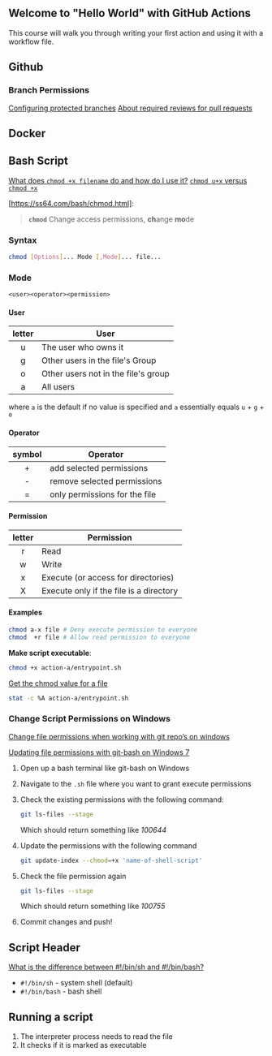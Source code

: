## Welcome to "Hello World" with GitHub Actions

This course will walk you through writing your first action and using it with a workflow file. 

## Github

### Branch Permissions

[Configuring protected branches](https://help.github.com/en/articles/configuring-protected-branches)
[About required reviews for pull requests](https://help.github.com/en/articles/about-required-reviews-for-pull-requests)

## Docker

## Bash Script

[What does `chmod +x filename` do and how do I use it?](https://askubuntu.com/q/443789/349745)
[`chmod u+x` versus `chmod +x`](https://askubuntu.com/q/29589/349745)

[https://ss64.com/bash/chmod.html]:

> **`chmod`**
> Change access permissions, **ch**ange **mo**de


### Syntax

```bash
chmod [Options]... Mode [,Mode]... file...
```

### Mode

```
<user><operator><permission>
```

#### User

| letter | User	                               |
|:------:|--------------------------------------|
|   u    | The user who owns it                 |
|   g    | Other users in the file's Group      |
|   o    | Other users not in the file's group  |
|   a    | All users                            |

where `a` is the default if no value is specified and `a` essentially equals `u` + `g` + `o`

#### Operator

| symbol | Operator	                      |
|:------:|--------------------------------|
|   +    | add selected permissions       |
|   -    | remove selected permissions    |
|   =    | only permissions for the file  |


#### Permission

| letter | Permission                              |
|:------:|-----------------------------------------|
|   r    | Read                                    |
|   w    | Write                                   |
|   x    | Execute (or access for directories)     |
|   X    | Execute only if the file is a directory |

#### Examples

```bash
chmod a-x file # Deny execute permission to everyone
chmod  +r file # Allow read permission to everyone
```

**Make script executable**:

```bash
chmod +x action-a/entrypoint.sh
```

[Get the chmod value for a file](https://unix.stackexchange.com/q/46915/128893)

```bash
stat -c %A action-a/entrypoint.sh
```

### Change Script Permissions on Windows

[Change file permissions when working with git repo’s on windows](https://medium.com/@akash1233/change-file-permissions-when-working-with-git-repos-on-windows-ea22e34d5cee)

[Updating file permissions with git-bash on Windows 7](https://stackoverflow.com/a/57584620/1366033)


1. Open up a bash terminal like git-bash on Windows
2. Navigate to the `.sh` file where you want to grant execute permissions
3. Check the existing permissions with the following command:

    ```bash
    git ls-files --stage 
    ```

    Which should return something like *100644*

4. Update the permissions with the following command

    ```bash
    git update-index --chmod=+x 'name-of-shell-script'
    ```

5. Check the file permission again 

    ```bash
    git ls-files --stage 
    ```

    Which should return something like *100755*

6. Commit changes and push!


## Script Header

[What is the difference between #!/bin/sh and #!/bin/bash?](https://askubuntu.com/a/141997/349745)

* `#!/bin/sh` - system shell (default)
* `#!/bin/bash` - bash shell

## Running a script

1. The interpreter process needs to read the file
2. It checks if it is marked as executable

